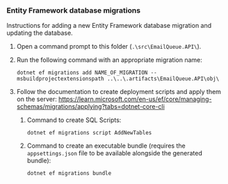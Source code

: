 ### Entity Framework database migrations

Instructions for adding a new Entity Framework database migration and updating the database.

1. Open a command prompt to this folder (`.\src\EmailQueue.API\`).

2. Run the following command with an appropriate migration name:

   `dotnet ef migrations add NAME_OF_MIGRATION --msbuildprojectextensionspath ..\..\.artifacts\EmailQueue.API\obj\`

3. Follow the documentation to create deployment scripts and apply them on the
   server: https://learn.microsoft.com/en-us/ef/core/managing-schemas/migrations/applying?tabs=dotnet-core-cli

    1. Command to create SQL Scripts:

       `dotnet ef migrations script AddNewTables`

    2. Command to create an executable bundle (requires the `appsettings.json` file to be available alongside the
       generated bundle):

       `dotnet ef migrations bundle`

